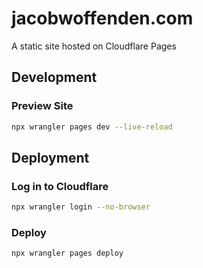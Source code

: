 # jacobwoffenden.com

A static site hosted on Cloudflare Pages

## Development

### Preview Site

```bash
npx wrangler pages dev --live-reload
```

## Deployment

### Log in to Cloudflare

```bash
npx wrangler login --no-browser
```

### Deploy

```bash
npx wrangler pages deploy
```
